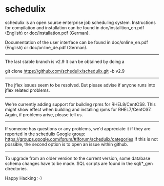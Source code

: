 schedulix
=========

schedulix is an open source enterprise job scheduling system.
Instructions for compilation and installation can be found in doc/installtion_en.pdf (English)
or doc/installation.pdf (German).

Documentation of the user interface can be found in doc/online_en.pdf (English) or
doc/online_de.pdf (German).

-------------------------------------------------------------------------------------------

The last stable branch is v2.9
It can be obtained by doing a

git clone https://github.com/schedulix/schedulix.git -b v2.9

-------------------------------------------------------------------------------------------

The jflex issues seem to be resolved. But please advise if anyone runs into jflex related
problems.

-------------------------------------------------------------------------------------------

We're currently adding support for building rpms for RHEL8/CentOS8. This might show effect
when building and installing rpms for RHEL7/CentOS7. Again, if problems arise, please tell
us.

-------------------------------------------------------------------------------------------

If someone has questions or any problems, we'd appreciate it if they are reported in the
schedulix Google group: https://groups.google.com/forum/#!forum/schedulix/categories
If this is not possible, the second option is to open an issue within github.

-------------------------------------------------------------------------------------------

To upgrade from an older version to the current version, some database schema changes have
to be made. SQL scripts are found in the sql/*_gen directories.

Happy Hacking :-)
